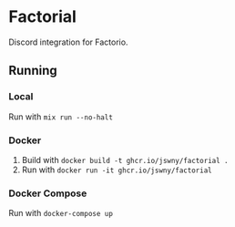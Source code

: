 # Factorial
Discord integration for Factorio.

## Running

### Local
Run with `mix run --no-halt`

### Docker
1. Build with `docker build -t ghcr.io/jswny/factorial .`
2. Run with `docker run -it ghcr.io/jswny/factorial`

### Docker Compose
Run with `docker-compose up`
